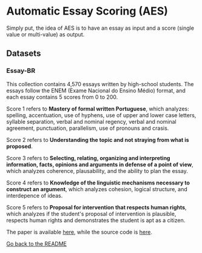 # Automatic Essay Scoring (AES)
Simply put, the idea of AES is to have an essay as input and a score (single value or multi-value) as output.

## Datasets

### Essay-BR

This collection contains 4,570 essays written by high-school students. The essays follow the ENEM (Exame Nacional do Ensino Médio) format, and each essay contains 5 scores from 0 to 200.

Score 1 refers to **Mastery of formal written Portuguese**, which analyzes: spelling, accentuation, use of hyphens, use of upper and lower case letters, syllable separation, verbal and nominal regency, verbal and nominal agreement, punctuation, parallelism, use of pronouns and crasis.

Score 2 refers to **Understanding the topic and not straying from what is proposed**.

Score 3 refers to **Selecting, relating, organizing and interpreting information, facts, opinions and arguments in defense of a point of view**, which analyzes coherence, plausability, and the ability to plan the essay.

Score 4 refers to **Knowledge of the linguistic mechanisms necessary to construct an argument**, which analyzes cohesion, logical structure, and interdepence of ideas.

Score 5 refers to **Proposal for intervention that respects human rights**, which analyzes if the student's proposal of intervention is plausible, respects human rights and demonstrates the student is apt as a citizen.

The paper is available [here](https://arxiv.org/abs/2105.09081), while the source code is [here](https://github.com/rafaelanchieta/essay).


[Go back to the README](../README.md)